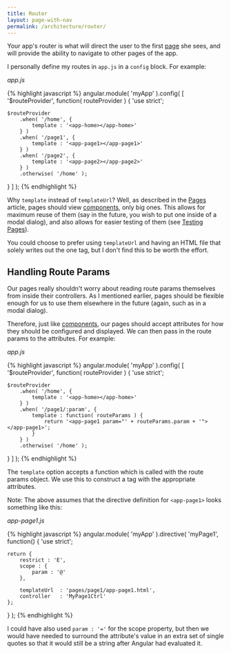 ```yaml
---
title: Router
layout: page-with-nav
permalink: /architecture/router/
---
```


Your app's router is what will direct the user to the first [page](/architecture/pages)
she sees, and will provide the ability to navigate to other pages of the app.

I personally define my routes in `app.js` in a `config` block. For example:

*app.js*

{% highlight javascript %}
angular.module( 'myApp' ).config( [ '$routeProvider', function( routeProvider ) {
    'use strict';
    
    $routeProvider
        .when( '/home', {
            template : '<app-home></app-home>'
        } )
        .when( '/page1', {
            template : '<app-page1></app-page1>'
        } )
        .when( '/page2', {
            template : '<app-page2></app-page2>'
        } )
        .otherwise( '/home' );
    
} ] );
{% endhighlight %}

Why `template` instead of `templateUrl`? Well, as described in the [Pages](/architecture/pages)
article, pages should view [components](/architecture/components), only big
ones. This allows for maximum reuse of them (say in the future, you wish to put 
one inside of a modal dialog), and also allows for easier testing of them (see 
[Testing Pages](/testing/pages)).

You could choose to prefer using `templateUrl` and having an HTML file that 
solely writes out the one tag, but I don't find this to be worth the effort.


## Handling Route Params

Our pages really shouldn't worry about reading route params themselves from 
inside their controllers. As I mentioned earlier, pages should be flexible 
enough for us to use them elsewhere in the future (again, such as in a modal
dialog).

Therefore, just like [components](/architecture/components), our pages should 
accept attributes for how they should be configured and displayed. We can then 
pass in the route params to the attributes. For example:

*app.js*

{% highlight javascript %}
angular.module( 'myApp' ).config( [ '$routeProvider', function( routeProvider ) {
    'use strict';
    
    $routeProvider
        .when( '/home', {
            template : '<app-home></app-home>'
        } )
        .when( '/page1/:param', {
            template : function( routeParams ) {
                return '<app-page1 param="' + routeParams.param + '"></app-page1>';
            }
        } )
        .otherwise( '/home' );
    
} ] );
{% endhighlight %}

The `template` option accepts a function which is called with the route params
object. We use this to construct a tag with the appropriate attributes.

Note: The above assumes that the directive definition for `<app-page1>` looks
something like this:
 
*app-page1.js*

{% highlight javascript %}
angular.module( 'myApp' ).directive( 'myPage1', function() {
    'use strict';
    
    return {
        restrict : 'E',
        scope : {
            param : '@'
        },
        
        templateUrl  : 'pages/page1/app-page1.html',
        controller   : 'MyPage1Ctrl'
    };

} );
{% endhighlight %}

I could have also used `param : '='` for the scope property, but then we would 
have needed to surround the attribute's value in an extra set of single quotes 
so that it would still be a string after Angular had evaluated it.